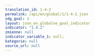 ```yaml
---
translation_id: 1-4-2
permalink: /api/en/global/1/1-4-2.json
sdg_goal: 1
layout: json_en_globalne_goal_indicator
indicator: "1.4.2"
zmienne: null
indicator_variable_1: null;
kategorie: null
source_url: null
---
```

